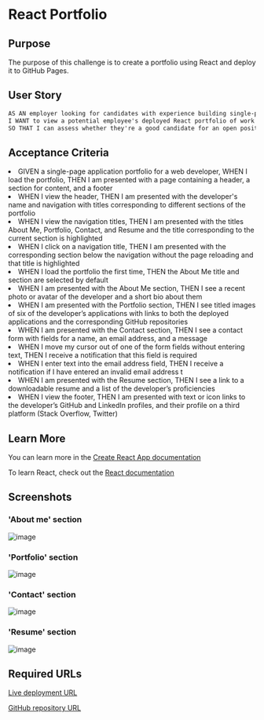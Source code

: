 # React Portfolio

## Purpose

The purpose of this challenge is to create a portfolio using React and deploy it to GitHub Pages.

## User Story

```md
AS AN employer looking for candidates with experience building single-page applications
I WANT to view a potential employee's deployed React portfolio of work samples
SO THAT I can assess whether they're a good candidate for an open position
```

## Acceptance Criteria

<li>GIVEN a single-page application portfolio for a web developer, WHEN I load the portfolio, THEN I am presented with a page containing a header, a section for content, and a footer
</li>
<li>WHEN I view the header, THEN I am presented with the developer's name and navigation with titles corresponding to different sections of the portfolio
</li>
<li>WHEN I view the navigation titles, THEN I am presented with the titles About Me, Portfolio, Contact, and Resume and the title corresponding to the current section is highlighted
</li>
<li>WHEN I click on a navigation title, THEN I am presented with the corresponding section below the navigation without the page reloading and that title is highlighted
</li>
<li>WHEN I load the portfolio the first time, THEN the About Me title and section are selected by default</li>
<li>WHEN I am presented with the About Me section, THEN I see a recent photo or avatar of the developer and a short bio about them
</li>
<li>WHEN I am presented with the Portfolio section, THEN I see titled images of six of the developer’s applications with links to both the deployed applications and the corresponding GitHub repositories
</li>
<li>WHEN I am presented with the Contact section, THEN I see a contact form with fields for a name, an email address, and a message
</li>
<li>WHEN I move my cursor out of one of the form fields without entering text, THEN I receive a notification that this field is required
</li>
<li>WHEN I enter text into the email address field, THEN I receive a notification if I have entered an invalid email address
t</li>
<li>WHEN I am presented with the Resume section, THEN I see a link to a downloadable resume and a list of the developer’s proficiencies
</li>
<li>WHEN I view the footer, THEN I am presented with text or icon links to the developer’s GitHub and LinkedIn profiles, and their profile on a third platform (Stack Overflow, Twitter)
</li>

## Learn More

You can learn more in the [Create React App documentation](https://facebook.github.io/create-react-app/docs/getting-started)

To learn React, check out the [React documentation](https://reactjs.org/)

## Screenshots

### 'About me' section

![image](https://github.com/tornicke/react-portfolio/blob/7290eafb10d2823f91e30eeba8c137a649c58406/public/assets/images/Screenshot-Portfolio-1.png)

### 'Portfolio' section

![image](https://github.com/tornicke/react-portfolio/blob/main/public/assets/images/Screenshot-Portfolio-2.png)

### 'Contact' section

![image](https://github.com/tornicke/react-portfolio/blob/main/public/assets/images/Screenshot-Portfolio-3.png)

### 'Resume' section

![image](https://github.com/tornicke/react-portfolio/blob/main/public/assets/images/Screenshot-Portfolio-4.png)

## Required URLs

[Live deployment URL](https://facebook.github.io/create-react-app/docs/getting-started)

[GitHub repository URL](https://github.com/tornicke/react-portfolio)
